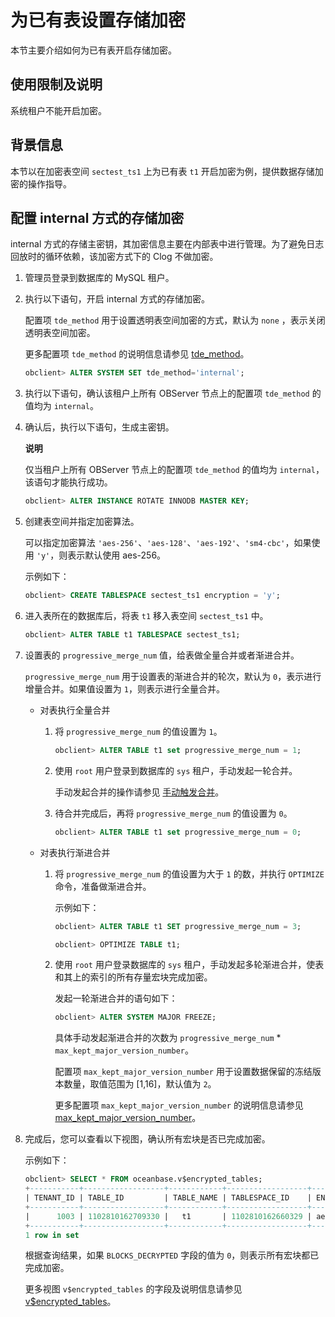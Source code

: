 为已有表设置存储加密 
===============================

本节主要介绍如何为已有表开启存储加密。

使用限制及说明 
----------------------------

系统租户不能开启加密。

背景信息 
-------------------------

本节以在加密表空间 `sectest_ts1` 上为已有表 `t1` 开启加密为例，提供数据存储加密的操作指导。

配置 internal 方式的存储加密 
----------------------------------------

internal 方式的存储主密钥，其加密信息主要在内部表中进行管理。为了避免日志回放时的循环依赖，该加密方式下的 Clog 不做加密。

1. 管理员登录到数据库的 MySQL 租户。

   

2. 执行以下语句，开启 internal 方式的存储加密。

   配置项 `tde_method` 用于设置透明表空间加密的方式，默认为 `none` ，表示关闭透明表空间加密。

   更多配置项 `tde_method` 的说明信息请参见 [tde_method](/zh-CN/12.reference-guide/3.system-configuration-items/200.tde_method.md)。

   ```sql
   obclient> ALTER SYSTEM SET tde_method='internal';
   ```

   

3. 执行以下语句，确认该租户上所有 OBServer 节点上的配置项 `tde_method` 的值均为 `internal`。

   

4. 确认后，执行以下语句，生成主密钥。

   **说明**

   

   仅当租户上所有 OBServer 节点上的配置项 `tde_method` 的值均为 `internal`，该语句才能执行成功。

   ```sql
   obclient> ALTER INSTANCE ROTATE INNODB MASTER KEY;
   ```

   

5. 创建表空间并指定加密算法。

   可以指定加密算法 `'aes-256'`、`'aes-128'`、`'aes-192'`、`'sm4-cbc'`，如果使用 `'y'`，则表示默认使用 aes-256。

   示例如下：

   ```sql
   obclient> CREATE TABLESPACE sectest_ts1 encryption = 'y'; 
   ```

   

6. 进入表所在的数据库后，将表 `t1` 移入表空间 `sectest_ts1` 中。

   ```sql
   obclient> ALTER TABLE t1 TABLESPACE sectest_ts1;
   ```

   

7. 设置表的 `progressive_merge_num` 值，给表做全量合并或者渐进合并。

   `progressive_merge_num` 用于设置表的渐进合并的轮次，默认为 `0`，表示进行增量合并。如果值设置为 `1`，则表示进行全量合并。
   * 对表执行全量合并

     1. 将 `progressive_merge_num` 的值设置为 `1`。

        ```sql
        obclient> ALTER TABLE t1 set progressive_merge_num = 1;
        ```

        
     
     2. 使用 `root` 用户登录到数据库的 `sys` 租户，手动发起一轮合并。

        手动发起合并的操作请参见 [手动触发合并](/zh-CN/6.administrator-guide/2.basic-database-management/5.manage-data-storage/2.major-compaction-management/4.manually-trigger-a-major-compaction.md)。
        
     
     3. 待合并完成后，再将 `progressive_merge_num` 的值设置为 `0`。

        ```sql
        obclient> ALTER TABLE t1 set progressive_merge_num = 0;
        ```

        
     

     
   
   * 对表执行渐进合并

     1. 将 `progressive_merge_num` 的值设置为大于 `1` 的数，并执行 `OPTIMIZE` 命令，准备做渐进合并。

        示例如下：

        ```sql
        obclient> ALTER TABLE t1 SET progressive_merge_num = 3;
        
        obclient> OPTIMIZE TABLE t1;
        ```

        
     
     2. 使用 `root` 用户登录数据库的 `sys` 租户，手动发起多轮渐进合并，使表和其上的索引的所有存量宏块完成加密。

        发起一轮渐进合并的语句如下：

        ```sql
        obclient> ALTER SYSTEM MAJOR FREEZE;
        ```

        

        具体手动发起渐进合并的次数为 `progressive_merge_num` \* `max_kept_major_version_number`。

        配置项 `max_kept_major_version_number` 用于设置数据保留的冻结版本数量，取值范围为 \[1,16\]，默认值为 `2`。

        更多配置项 `max_kept_major_version_number` 的说明信息请参见 [max_kept_major_version_number](/zh-CN/12.reference-guide/3.system-configuration-items/116.max_kept_major_version_number.md)。
        
     

     
   

   

8. 完成后，您可以查看以下视图，确认所有宏块是否已完成加密。

   示例如下：

   ```sql
   obclient> SELECT * FROM oceanbase.v$encrypted_tables;
   +-----------+------------------+------------+------------------+---------------+-----------+----------------------------------+------------------+------------------+------------------+--------+
   | TENANT_ID | TABLE_ID         | TABLE_NAME | TABLESPACE_ID    | ENCRYPTIONALG | ENCRYPTED | ENCRYPTEDKEY                     | MASTERKEYID      | BLOCKS_ENCRYPTED | BLOCKS_DECRYPTED | STATUS |
   +-----------+------------------+------------+------------------+---------------+-----------+----------------------------------+------------------+------------------+------------------+--------+
   |      1003 | 1102810162709330 |   t1       | 1102810162660329 | aes-256       | YES       | 4B0C00AFEFEEF506D4AB804E5071A733 | 1102810162660329 |                2 |                0 | NORMAL |
   +-----------+------------------+------------+------------------+---------------+-----------+----------------------------------+------------------+------------------+------------------+--------+
   1 row in set
   ```

   

   根据查询结果，如果 `BLOCKS_DECRYPTED` 字段的值为 `0`，则表示所有宏块都已完成加密。

   更多视图 `v$encrypted_tables` 的字段及说明信息请参见 [v$encrypted_tables](/zh-CN/12.reference-guide/1.system-views/2.performance-views/45.v-encrypted_tables.md)。
   



